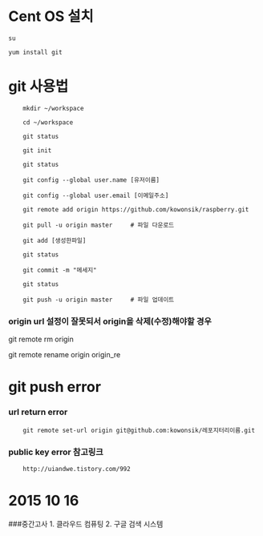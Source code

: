 # Cent OS 설치

    su

    yum install git

# git 사용법

        mkdir ~/workspace

        cd ~/workspace

        git status

        git init

        git status

        git config --global user.name [유저이름]

        git config --global user.email [이메일주소]

        git remote add origin https://github.com/kowonsik/raspberry.git

        git pull -u origin master     # 파일 다운로드

        git add [생성한파일]

        git status

        git commit -m "메세지"

        git status

        git push -u origin master     # 파일 업데이트

### origin url 설정이 잘못되서 origin을 삭제(수정)해야할 경우

git remote rm origin

git remote rename origin origin_re

# git push error

### url return error

        git remote set-url origin git@github.com:kowonsik/레포지터리이름.git

### public key error 참고링크

        http://uiandwe.tistory.com/992

# 2015 10 16
###중간고사 
        1. 클라우드 컴퓨팅
        2. 구글 검색 시스템
